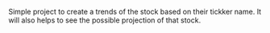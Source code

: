 Simple project to create a trends of the stock based on their tickker name.
It will also helps to see the possible projection of that stock.
